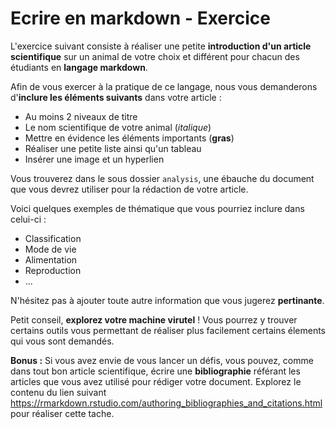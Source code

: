 # Ecrire en markdown - Exercice

L'exercice suivant consiste à réaliser une petite **introduction d'un article scientifique** 
sur un animal de votre choix et différent pour chacun des étudiants en **langage markdown**.

Afin de vous exercer à la pratique de ce langage, nous vous demanderons 
d'**inclure les éléments suivants** dans votre article :

- Au moins 2 niveaux de titre
- Le nom scientifique de votre animal (*italique*)
- Mettre en évidence les éléments importants (**gras**)
- Réaliser une petite liste ainsi qu'un tableau
- Insérer une image et un hyperlien

Vous trouverez dans le sous dossier `analysis`, une ébauche du document que vous 
devrez utiliser pour la rédaction de votre article. 

Voici quelques exemples de thématique que vous pourriez inclure dans celui-ci :

- Classification
- Mode de vie
- Alimentation
- Reproduction
- ...

N'hésitez pas à ajouter toute autre information que vous jugerez **pertinante**.

Petit conseil, **explorez votre machine virutel** ! Vous pourrez y trouver certains 
outils vous permettant de réaliser plus facilement certains élements qui vous sont
demandés. 

**Bonus :**
Si vous avez envie de vous lancer un défis, vous pouvez, comme dans tout bon article 
scientifique, écrire une **bibliographie** référant les articles que vous avez utilisé pour 
rédiger votre document. 
Explorez le contenu du lien suivant <https://rmarkdown.rstudio.com/authoring_bibliographies_and_citations.html>
 pour réaliser cette tache. 

